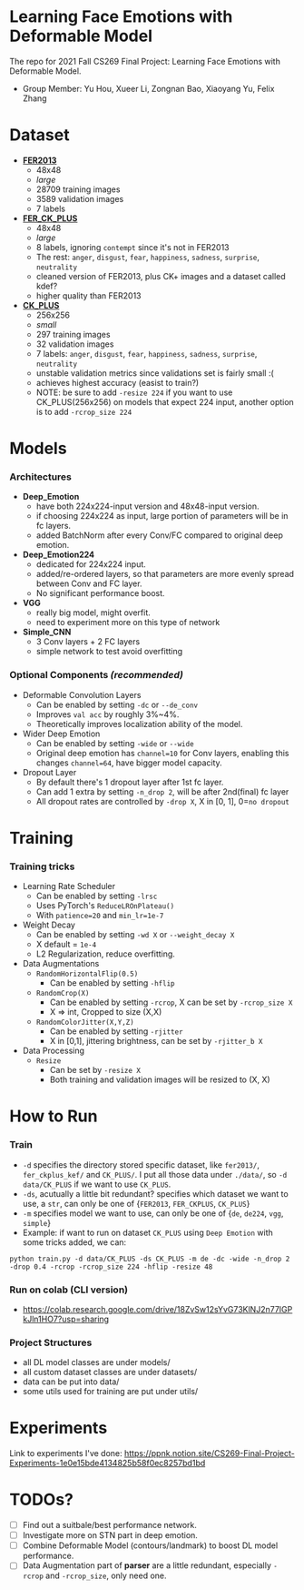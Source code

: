 <!-- ![](https://visitor-badge.glitch.me/badge?page_id=bznick98.learning-emotion-with-deformable-model) -->
# Learning Face Emotions with Deformable Model

The repo for 2021 Fall CS269 Final Project: Learning Face Emotions with Deformable Model. 
- Group Member:
Yu Hou, Xueer Li, Zongnan Bao, Xiaoyang Yu, Felix Zhang

# Dataset
- [**FER2013**](https://www.kaggle.com/c/challenges-in-representation-learning-facial-expression-recognition-challenge/data)
  - 48x48
  - *large*
  - 28709 training images
  - 3589 validation images
  - 7 labels
- [**FER_CK_PLUS**](https://www.kaggle.com/sudarshanvaidya/corrective-reannotation-of-fer-ck-kdef)
  - 48x48
  - *large*
  - 8 labels, ignoring `contempt` since it's not in FER2013
  - The rest: `anger`, `disgust`, `fear`, `happiness`, `sadness`, `surprise`, `neutrality`
  - cleaned version of FER2013, plus CK+ images and a dataset called kdef?
  - higher quality than FER2013
- [**CK_PLUS**](https://drive.google.com/drive/folders/1W-dl_w1ynzEDUhiOCMjbCcYwmaoZppRN?usp=sharing)
  - 256x256
  - *small*
  - 297 training images
  - 32 validation images
  - 7 labels: `anger`, `disgust`, `fear`, `happiness`, `sadness`, `surprise`, `neutrality`
  - unstable validation metrics since validations set is fairly small :(
  - achieves highest accuracy (easist to train?)
  - NOTE: be sure to add `-resize 224` if you want to use CK_PLUS(256x256) on models that expect 224 input, another option is to add `-rcrop_size 224`

# Models
### Architectures
- **Deep_Emotion**
  - have both 224x224-input version and 48x48-input version.
  - if choosing 224x224 as input, large portion of parameters will be in fc layers. 
  - added BatchNorm after every Conv/FC compared to original deep emotion.
- **Deep_Emotion224**
  - dedicated for 224x224 input.
  - added/re-ordered layers, so that parameters are more evenly spread between Conv and FC layer.
  - No significant performance boost.
- **VGG**
  - really big model, might overfit.
  - need to experiment more on this type of network
- **Simple_CNN**
  - 3 Conv layers + 2 FC layers
  - simple network to test avoid overfitting

### Optional Components *(recommended)*
- Deformable Convolution Layers
  - Can be enabled by setting `-dc` or `--de_conv`
  - Improves `val acc` by roughly 3%~4%.
  - Theoretically improves localization ability of the model.
- Wider Deep Emotion
  - Can be enabled by setting `-wide` or `--wide`
  - Original deep emotion has `channel=10` for Conv layers, enabling this changes `channel=64`, have bigger model capacity.
- Dropout Layer
  - By default there's 1 dropout layer after 1st fc layer.
  - Can add 1 extra by setting `-n_drop 2`, will be after 2nd(final) fc layer
  - All dropout rates are controlled by `-drop X`, X in [0, 1], 0=`no dropout`

# Training
### Training tricks
- Learning Rate Scheduler
  - Can be enabled by setting `-lrsc`
  - Uses PyTorch's `ReduceLROnPlateau()`
  - With `patience=20` and `min_lr=1e-7`
- Weight Decay
  - Can be enabled by setting `-wd X` or `--weight_decay X`
  - X default = `1e-4`
  - L2 Regularization, reduce overfitting.
- Data Augmentations
  - `RandomHorizontalFlip(0.5)`
    - Can be enabled by setting `-hflip`
  - `RandomCrop(X)`
    - Can be enabled by setting `-rcrop`, X can be set by `-rcrop_size X`
    - X => int, Cropped to size (X,X)
  - `RandomColorJitter(X,Y,Z)`
    - Can be enabled by setting `-rjitter`
    - X in [0,1], jittering brightness, can be set by `-rjitter_b X`
- Data Processing
  - `Resize`
    - Can be set by `-resize X`
    - Both training and validation images will be resized to (X, X)

# How to Run
### Train
- `-d` specifies the directory stored specific dataset, like `fer2013/`,  `fer_ckplus_kef/` and `CK_PLUS/`. I put all those data under `./data/`, so `-d data/CK_PLUS` if we want to use `CK_PLUS`.
- `-ds`, acutually a little bit redundant? specifies which dataset we want to use, a `str`, can only be one of {`FER2013`, `FER_CKPLUS`, `CK_PLUS`}
- `-m` specifies model we want to use, can only be one of {`de`, `de224`, `vgg`, `simple`}
- Example: if want to run on dataset `CK_PLUS` using `Deep Emotion` with some tricks added, we can: 

```python train.py -d data/CK_PLUS -ds CK_PLUS -m de -dc -wide -n_drop 2 -drop 0.4 -rcrop -rcrop_size 224 -hflip -resize 48```

### Run on colab (CLI version)
* https://colab.research.google.com/drive/18ZvSw12sYvG73KlNJ2n77IGPkJln1HO7?usp=sharing

### Project Structures
* all DL model classes are under models/
* all custom dataset classes are under datasets/
* data can be put into data/
* some utils used for training are put under utils/


# Experiments
Link to experiments I've done: https://ppnk.notion.site/CS269-Final-Project-Experiments-1e0e15bde4134825b58f0ec8257bd1bd

# TODOs?
- [ ] Find out a suitbale/best performance network.
- [ ] Investigate more on STN part in deep emotion.
- [ ] Combine Deformable Model (contours/landmark) to boost DL model performance.
- [ ] Data Augmentation part of **parser** are a little redundant, especially `-rcrop` and `-rcrop_size`, only need one.
